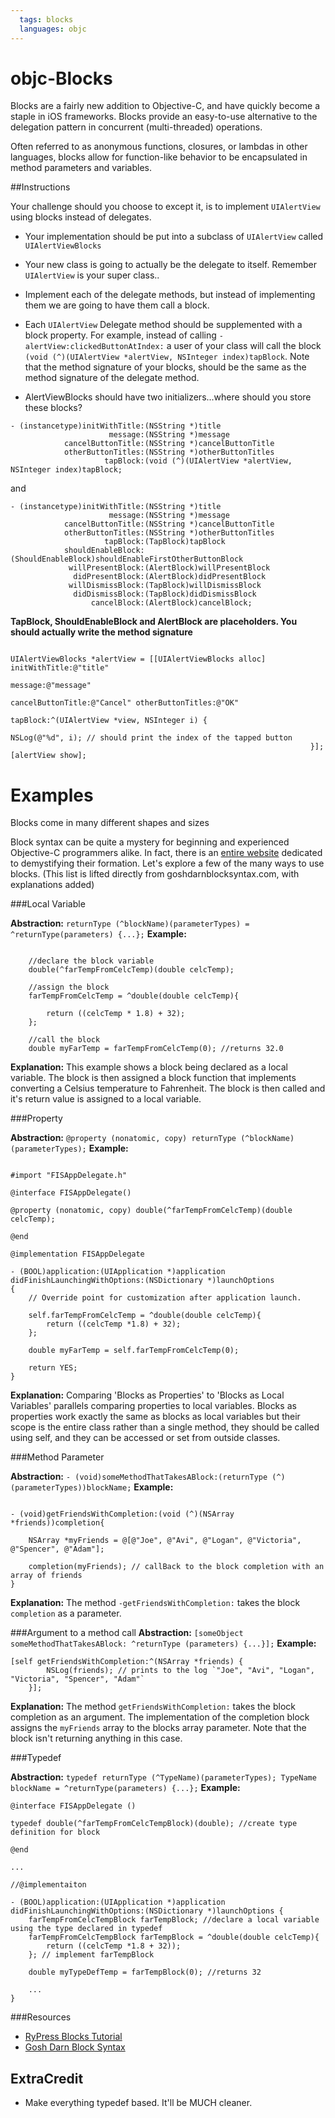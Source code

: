 ```yaml
---
  tags: blocks
  languages: objc
---
```


objc-Blocks
==============

Blocks are a fairly new addition to Objective-C, and have quickly become a staple in iOS frameworks.  Blocks provide an easy-to-use alternative to the delegation pattern in concurrent (multi-threaded) operations.

Often referred to as anonymous functions, closures, or lambdas in other languages, blocks allow for function-like behavior to be encapsulated in method parameters and variables.  

##Instructions

Your challenge should you choose to except it, is to implement `UIAlertView` using blocks instead of delegates.  

- Your implementation should be put into a subclass of `UIAlertView` called `UIAlertViewBlocks`
- Your new class is going to actually be the delegate to itself. Remember `UIAlertView` is your super class..
- Implement each of the delegate methods, but instead of implementing them we are going to have them call a block.
- Each `UIAlertView` Delegate method should be supplemented with a block property.  For example, instead of calling `-alertView:clickedButtonAtIndex:` a user of your class will call the block `(void (^)(UIAlertView *alertView, NSInteger index)tapBlock`. Note that the method signature of your blocks, should be the same as the method signature of the delegate method.

- AlertViewBlocks should have two initializers...where should you store these blocks?

```objc
- (instancetype)initWithTitle:(NSString *)title
                      message:(NSString *)message
            cancelButtonTitle:(NSString *)cancelButtonTitle
            otherButtonTitles:(NSString *)otherButtonTitles
                     tapBlock:(void (^)(UIAlertView *alertView, NSInteger index)tapBlock;
```
and
```objc
- (instancetype)initWithTitle:(NSString *)title
                      message:(NSString *)message
            cancelButtonTitle:(NSString *)cancelButtonTitle
            otherButtonTitles:(NSString *)otherButtonTitles
                     tapBlock:(TapBlock)tapBlock
            shouldEnableBlock:(ShouldEnableBlock)shouldEnableFirstOtherButtonBlock
             willPresentBlock:(AlertBlock)willPresentBlock
              didPresentBlock:(AlertBlock)didPresentBlock
             willDismissBlock:(TapBlock)willDismissBlock
              didDismissBlock:(TapBlock)didDismissBlock
                  cancelBlock:(AlertBlock)cancelBlock;
```

**TapBlock, ShouldEnableBlock and AlertBlock are placeholders. You should actually write the method signature**

```objc

UIAlertViewBlocks *alertView = [[UIAlertViewBlocks alloc] initWithTitle:@"title"
                                                                    message:@"message"
                                                          cancelButtonTitle:@"Cancel" otherButtonTitles:@"OK"
                                                                   tapBlock:^(UIAlertView *view, NSInteger i) {
                                                                       NSLog(@"%d", i); // should print the index of the tapped button
                                                                   }];
[alertView show];

```

Examples
============

Blocks come in many different shapes and sizes

Block syntax can be quite a mystery for beginning and experienced Objective-C programmers alike.  In fact, there is an [entire website](http://goshdarnblocksyntax.com) dedicated to demystifying their formation.  Let's explore a few of the many ways to use blocks. (This list is lifted directly from goshdarnblocksyntax.com, with explanations added)


###Local Variable

**Abstraction:** `returnType (^blockName)(parameterTypes) = ^returnType(parameters) {...};`
**Example:**
```objc

    //declare the block variable
    double(^farTempFromCelcTemp)(double celcTemp);

    //assign the block
    farTempFromCelcTemp = ^double(double celcTemp){

        return ((celcTemp * 1.8) + 32);
    };

    //call the block
    double myFarTemp = farTempFromCelcTemp(0); //returns 32.0
```

**Explanation:** This example shows a block being declared as a local variable. The block is then assigned a block function that implements converting a Celsius temperature to Fahrenheit. The block is then called and it's return value is assigned to a local variable.

###Property

**Abstraction:** `@property (nonatomic, copy) returnType (^blockName)(parameterTypes);`
**Example:**

```objc

#import "FISAppDelegate.h"

@interface FISAppDelegate()

@property (nonatomic, copy) double(^farTempFromCelcTemp)(double celcTemp);

@end

@implementation FISAppDelegate

- (BOOL)application:(UIApplication *)application didFinishLaunchingWithOptions:(NSDictionary *)launchOptions
{
    // Override point for customization after application launch.

    self.farTempFromCelcTemp = ^double(double celcTemp){
        return ((celcTemp *1.8) + 32);
    };

    double myFarTemp = self.farTempFromCelcTemp(0);

    return YES;
}

```

**Explanation:** Comparing 'Blocks as Properties' to 'Blocks as Local Variables' parallels comparing properties to local variables.  Blocks as properties work exactly the same as blocks as local variables but their scope is the entire class rather than a single method, they should be called using self, and they can be accessed or set from outside classes.

###Method Parameter

**Abstraction:** `- (void)someMethodThatTakesABlock:(returnType (^)(parameterTypes))blockName;`
**Example:**

```objc

- (void)getFriendsWithCompletion:(void (^)(NSArray *friends))completion{

	NSArray *myFriends = @[@"Joe", @"Avi", @"Logan", @"Victoria", @"Spencer", @"Adam"];

	completion(myFriends); // callBack to the block completion with an array of friends
}

```
**Explanation:** The method `-getFriendsWithCompletion:` takes the block `completion` as a parameter.  

###Argument to a method call
**Abstraction:** `[someObject someMethodThatTakesABlock: ^returnType (parameters) {...}];`
**Example:**
```objc
[self getFriendsWithCompletion:^(NSArray *friends) {
        NSLog(friends); // prints to the log `"Joe", "Avi", "Logan", "Victoria", "Spencer", "Adam"`
    }];
```
**Explanation:**
The method `getFriendsWithCompletion:` takes the block completion as an argument.  The implementation of the completion block assigns the `myFriends` array to the blocks array parameter.  Note that the block isn't returning anything in this case.  


###Typedef

**Abstraction:** `typedef returnType (^TypeName)(parameterTypes);
TypeName blockName = ^returnType(parameters) {...};`
**Example:**

```objc
@interface FISAppDelegate ()

typedef double(^farTempFromCelcTempBlock)(double); //create type definition for block

@end

...

//@implementaiton

- (BOOL)application:(UIApplication *)application didFinishLaunchingWithOptions:(NSDictionary *)launchOptions {
    farTempFromCelcTempBlock farTempBlock; //declare a local variable using the type declared in typedef
    farTempFromCelcTempBlock farTempBlock = ^double(double celcTemp){
        return ((celcTemp *1.8 + 32));
    }; // implement farTempBlock

    double myTypeDefTemp = farTempBlock(0); //returns 32

    ...
}
```

###Resources

- [RyPress Blocks Tutorial](http://rypress.com/tutorials/objective-c/blocks.html)
- [Gosh Darn Block Syntax](http://goshdarnblocksyntax.com)

## ExtraCredit

  * Make everything typedef based. It'll be MUCH cleaner.
